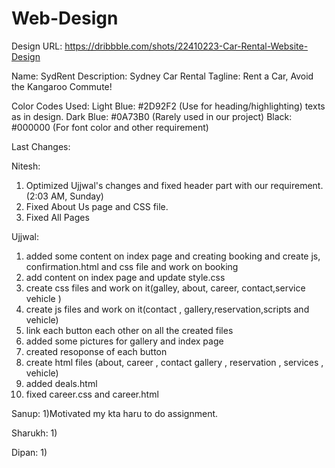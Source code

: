 ﻿# Web-Design

Design URL: https://dribbble.com/shots/22410223-Car-Rental-Website-Design


Name: SydRent
Description: Sydney Car Rental
Tagline: Rent a Car, Avoid the Kangaroo Commute!


Color Codes Used:
Light Blue: #2D92F2    (Use for heading/highlighting) texts as in design.
Dark Blue: #0A73B0     (Rarely used in our project)
Black: #000000         (For font color and other requirement)


Last Changes:

Nitesh:
1) Optimized Ujjwal's changes and fixed header part with our requirement. (2:03 AM, Sunday)
2) Fixed About Us page and CSS file.
3) Fixed All Pages

Ujjwal:
1) added some content on index page and creating booking and create js, confirmation.html and css file and work on booking
2) add content on index page and update style.css
3) create css files and work on it(galley, about, career, contact,service vehicle )
4) create js files and work on it(contact , gallery,reservation,scripts and vehicle)
5) link each button each other on all the created files 
6) added some pictures for gallery and index page
7) created resoponse of each button
8) create html files (about, career , contact gallery , reservation , services , vehicle)
9) added deals.html
10) fixed career.css and career.html

Sanup:
1)Motivated my kta haru to do assignment.


Sharukh:
1)

Dipan:
1)
